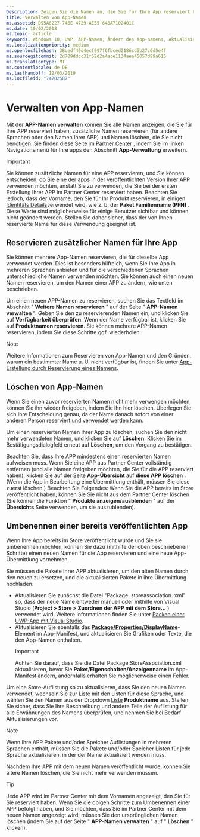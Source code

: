 ```yaml
---
Description: Zeigen Sie die Namen an, die Sie für Ihre App reserviert haben, reservieren Sie zusätzliche Namen (für andere Sprachen oder um den Namen Ihrer App zu ändern), und löschen Sie reservierte Namen, die Sie nicht mehr benötigen.
title: Verwalten von App-Namen
ms.assetid: D95A6227-746E-4729-AE55-648A7102401C
ms.date: 10/02/2018
ms.topic: article
keywords: Windows 10, UWP, APP-Namen, Ändern des App-namens, Aktualisieren von App-Name, Spiel Name, Produktname
ms.localizationpriority: medium
ms.openlocfilehash: 38cedf40d4ecf997f6fbced2186cd5b27c6d5e4f
ms.sourcegitcommit: 2d709ddcc31f52d2a4ace1134aea45057d99a615
ms.translationtype: MT
ms.contentlocale: de-DE
ms.lasthandoff: 12/03/2019
ms.locfileid: "74782587"
---
```

# <a name="manage-app-names"></a>Verwalten von App-Namen

Mit der **APP-Namen verwalten** können Sie alle Namen anzeigen, die Sie für Ihre APP reserviert haben, zusätzliche Namen reservieren (für andere Sprachen oder den Namen Ihrer APP) und Namen löschen, die Sie nicht benötigen. Sie finden diese Seite im [Partner Center](https://partner.microsoft.com/dashboard) , indem Sie im linken Navigationsmenü für Ihre apps den Abschnitt **App-Verwaltung** erweitern.

> [!IMPORTANT]
> Sie können zusätzliche Namen für eine APP reservieren, und Sie können entscheiden, ob Sie eine der apps in der veröffentlichten Version Ihrer APP verwenden möchten, anstatt Sie zu verwenden, die Sie bei der ersten Erstellung Ihrer APP im Partner Center reserviert haben. Beachten Sie jedoch, dass der Vorname, den Sie für Ihr Produkt reservieren, in einigen [Identitäts Details](view-app-identity-details.md)verwendet wird, wie z. b. der **Paket Familienname (PFN)** . Diese Werte sind möglicherweise für einige Benutzer sichtbar und können nicht geändert werden. Stellen Sie daher sicher, dass der von Ihnen reservierte Name für diese Verwendung geeignet ist.


## <a name="reserve-additional-names-for-your-app"></a>Reservieren zusätzlicher Namen für Ihre App

Sie können mehrere App-Namen reservieren, die für dieselbe App verwendet werden. Dies ist besonders hilfreich, wenn Sie Ihre App in mehreren Sprachen anbieten und für die verschiedenen Sprachen unterschiedliche Namen verwenden möchten. Sie können auch einen neuen Namen reservieren, um den Namen einer APP zu ändern, wie unten beschrieben.

Um einen neuen APP-Namen zu reservieren, suchen Sie das Textfeld im Abschnitt " **Weitere Namen reservieren** " auf der Seite " **APP-Namen verwalten** ". Geben Sie den zu reservierenden Namen ein, und klicken Sie auf **Verfügbarkeit überprüfen**. Wenn der Name verfügbar ist, klicken Sie auf **Produktnamen reservieren**. Sie können mehrere APP-Namen reservieren, indem Sie diese Schritte ggf. wiederholen.

> [!NOTE]
> Weitere Informationen zum Reservieren von App-Namen und den Gründen, warum ein bestimmter Name u. U. nicht verfügbar ist, finden Sie unter [App-Erstellung durch Reservierung eines Namens](create-your-app-by-reserving-a-name.md).


## <a name="delete-app-names"></a>Löschen von App-Namen

Wenn Sie einen zuvor reservierten Namen nicht mehr verwenden möchten, können Sie ihn wieder freigeben, indem Sie ihn hier löschen. Überlegen Sie sich Ihre Entscheidung genau, da der Name danach sofort von einer anderen Person reserviert und verwendet werden kann.

Um einen reservierten Namen Ihrer App zu löschen, suchen Sie den nicht mehr verwendeten Namen, und klicken Sie auf **Löschen**. Klicken Sie im Bestätigungsdialogfeld erneut auf **Löschen**, um den Vorgang zu bestätigen.

Beachten Sie, dass Ihre APP mindestens einen reservierten Namen aufweisen muss. Wenn Sie eine APP aus Partner Center vollständig entfernen (und alle Namen freigeben möchten, die Sie für die APP reserviert haben), klicken Sie auf der Seite **App-Übersicht** auf **diese APP löschen** . (Wenn die App in Bearbeitung eine Übermittlung enthält, müssen Sie diese zuerst löschen.) Beachten Sie Folgendes: Wenn Sie die APP bereits im Store veröffentlicht haben, können Sie Sie nicht aus dem Partner Center löschen (Sie können die Funktion " **Produkte anzeigen/ausblenden** " auf der **Übersichts** Seite verwenden, um sie auszublenden). 


## <a name="rename-an-app-that-has-already-been-published"></a>Umbenennen einer bereits veröffentlichten App

Wenn Ihre App bereits im Store veröffentlicht wurde und Sie sie umbenennen möchten, können Sie dazu (mithilfe der oben beschriebenen Schritte) einen neuen Namen für die App reservieren und eine neue App-Übermittlung vornehmen. 

Sie müssen die Pakete Ihrer APP aktualisieren, um den alten Namen durch den neuen zu ersetzen, und die aktualisierten Pakete in ihre Übermittlung hochladen.
- Aktualisieren Sie zunächst die Datei "Package. storeassociation. xml" so, dass der neue Name entweder manuell oder mithilfe von Visual Studio (**Project > Store > Zuordnen der APP mit dem Store...** ) verwendet wird. Weitere Informationen finden Sie unter [Packen einer UWP-App mit Visual Studio](/windows/msix/package/packaging-uwp-apps).
- Aktualisieren Sie ebenfalls das [**Package/Properties/DisplayName**](https://docs.microsoft.com/uwp/schemas/appxpackage/uapmanifestschema/element-displayname)-Element im App-Manifest, und aktualisieren Sie Grafiken oder Texte, die den App-Namen enthalten. 
  > [!IMPORTANT]
  > Achten Sie darauf, dass Sie die Datei Package.StoreAssociation.xml aktualisieren, bevor Sie **Paket/Eigenschaften/Anzeigenname** im App-Manifest ändern, andernfalls erhalten Sie möglicherweise einen Fehler.

Um eine Store-Auflistung so zu aktualisieren, dass Sie den neuen Namen verwendet, wechseln Sie zur Liste mit den Listen für diese Sprache, und wählen Sie den Namen aus der Dropdown [Liste](create-app-store-listings.md) **Produktname** aus. Stellen Sie sicher, dass Sie Ihre Beschreibung und andere Teile der Auflistung für alle Erwähnungen des Namens überprüfen, und nehmen Sie bei Bedarf Aktualisierungen vor.

> [!NOTE]
> Wenn Ihre APP Pakete und/oder Speicher Auflistungen in mehreren Sprachen enthält, müssen Sie die Pakete und/oder Speicher Listen für jede Sprache aktualisieren, in der der Name aktualisiert werden muss.

Nachdem Ihre APP mit dem neuen Namen veröffentlicht wurde, können Sie ältere Namen löschen, die Sie nicht mehr verwenden müssen.

> [!TIP]
> Jede APP wird im Partner Center mit dem Vornamen angezeigt, den Sie für Sie reserviert haben. Wenn Sie die obigen Schritte zum Umbenennen einer APP befolgt haben, und Sie möchten, dass Sie im Partner Center mit dem neuen Namen angezeigt wird, müssen Sie den ursprünglichen Namen löschen (indem Sie auf der Seite " **APP-Namen verwalten** " auf " **Löschen** " klicken). 

 

 





